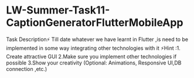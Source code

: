 # LW-Summer-Task11-CaptionGeneratorFlutterMobileApp
Task Description⚡           Till date whatever we have learnt in Flutter ,is need to be implemented in some way integrating other technologies with it   ⚡Hint :1. Create attractive GUI 2.Make sure you implement other technologies if possible 3.Show your creativity (Optional: Animations, Responsive UI,DB connection ,etc.)
